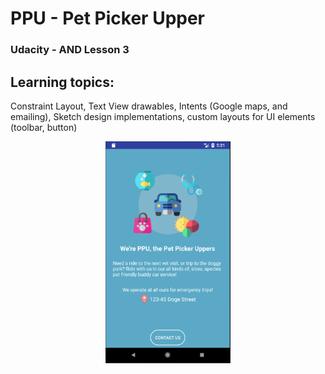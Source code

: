 # PPU - Pet Picker Upper
### Udacity - AND Lesson 3

## Learning topics:
Constraint Layout, Text View drawables, Intents (Google maps, and emailing), Sketch design implementations, custom layouts for UI elements (toolbar, button)


<div align="center">
    <img src="https://github.com/MiraEs/PPU/blob/master/ss.png" width="200px"</img> 
</div>
